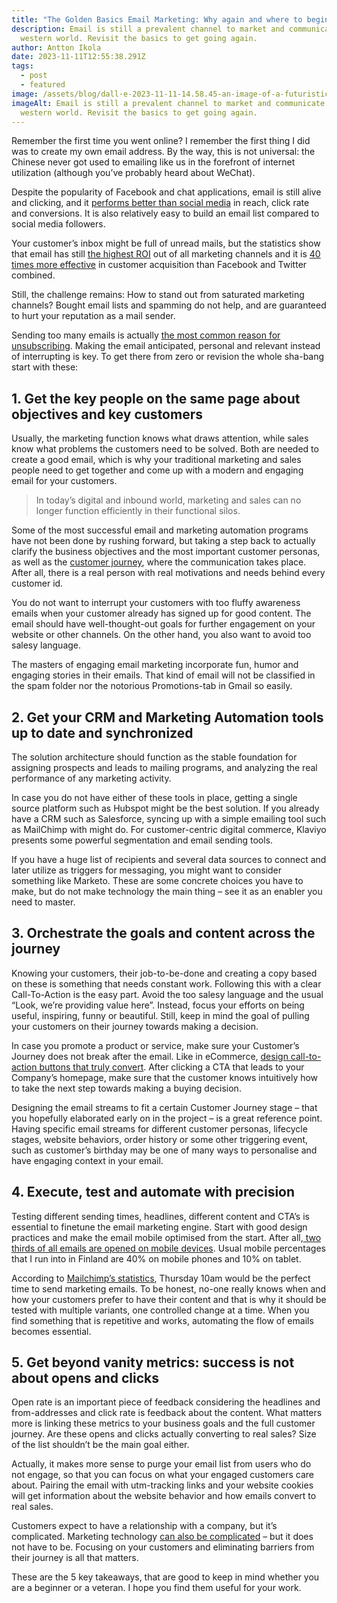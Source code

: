 ```yaml
---
title: "The Golden Basics Email Marketing: Why again and where to begin"
description: Email is still a prevalent channel to market and communicate in the
  western world. Revisit the basics to get going again.
author: Antton Ikola
date: 2023-11-11T12:55:38.291Z
tags:
  - post
  - featured
image: /assets/blog/dall·e-2023-11-11-14.58.45-an-image-of-a-futuristic-mail-delivery-person-depicted-as-a-digital-avatar-immersed-in-the-matrix-style-digital-world.-the-avatar-is-styled-with-a-c.png
imageAlt: Email is still a prevalent channel to market and communicate in the
  western world. Revisit the basics to get going again.
---
```

Remember the first time you went online? I remember the first thing I did was to create my own email address. By the way, this is not universal: the Chinese never got used to emailing like us in the forefront of internet utilization (although you’ve probably heard about WeChat). 

Despite the popularity of Facebook and chat applications, email is still alive and clicking, and it [performs better than social media](https://www.mailmunch.co/blog/email-marketing-vs-social-media/) in reach, click rate and conversions. It is also relatively easy to build an email list compared to social media followers.

Your customer’s inbox might be full of unread mails, but the statistics show that email has still [the highest ROI](https://www.mailmunch.co/blog/email-marketing-vs-social-media/) out of all marketing channels and it is [40 times more effective](http://www.mckinsey.com/business-functions/marketing-and-sales/our-insights/why-marketers-should-keep-sending-you-emails) in customer acquisition than Facebook and Twitter combined.

Still, the challenge remains: How to stand out from saturated marketing channels? Bought email lists and spamming do not help, and are guaranteed to hurt your reputation as a mail sender.

Sending too many emails is actually [the most common reason for unsubscribing](https://www.hubspot.com/marketing-statistics#email-marketing). Making the email anticipated, personal and relevant instead of interrupting is key. To get there from zero or revision the whole sha-bang start with these:

## 1. Get the key people on the same page about objectives and key customers

Usually, the marketing function knows what draws attention, while sales know what problems the customers need to be solved. Both are needed to create a good email, which is why your traditional marketing and sales people need to get together and come up with a modern and engaging email for your customers.

> In today’s digital and inbound world, marketing and sales can no longer function efficiently in their functional silos.

Some of the most successful email and marketing automation programs have not been done by rushing forward, but taking a step back to actually clarify the business objectives and the most important customer personas, as well as the [customer journey](https://www.columbiaroad.com/download-your-own-customer-journey-map-template), where the communication takes place. After all, there is a real person with real motivations and needs behind every customer id.

You do not want to interrupt your customers with too fluffy awareness emails when your customer already has signed up for good content. The email should have well-thought-out goals for further engagement on your website or other channels. On the other hand, you also want to avoid too salesy language.

The masters of engaging email marketing incorporate fun, humor and engaging stories in their emails. That kind of email will not be classified in the spam folder nor the notorious Promotions-tab in Gmail so easily.

## 2. Get your CRM and Marketing Automation tools up to date and synchronized

The solution architecture should function as the stable foundation for assigning prospects and leads to mailing programs, and analyzing the real performance of any marketing activity.

In case you do not have either of these tools in place, getting a single source platform such as Hubspot might be the best solution. If you already have a CRM such as Salesforce, syncing up with a simple emailing tool such as MailChimp with might do. For customer-centric digital commerce, Klaviyo presents some powerful segmentation and email sending tools.

If you have a huge list of recipients and several data sources to connect and later utilize as triggers for messaging, you might want to consider something like Marketo. These are some concrete choices you have to make, but do not make technology the main thing – see it as an enabler you need to master.

## 3. Orchestrate the goals and content across the journey

Knowing your customers, their job-to-be-done and creating a copy based on these is something that needs constant work. Following this with a clear Call-To-Action is the easy part. Avoid the too salesy language and the usual “Look, we’re providing value here”. Instead, focus your efforts on being useful, inspiring, funny or beautiful. Still, keep in mind the goal of pulling your customers on their journey towards making a decision.

In case you promote a product or service, make sure your Customer’s Journey does not break after the email. Like in eCommerce, [design call-to-action buttons that truly convert](https://www.invisionapp.com/blog/ecommerce-ctas-that-convert/). After clicking a CTA that leads to your Company’s homepage, make sure that the customer knows intuitively how to take the next step towards making a buying decision.

Designing the email streams to fit a certain Customer Journey stage – that you hopefully elaborated early on in the project – is a great reference point. Having specific email streams for different customer personas, lifecycle stages, website behaviors, order history or some other triggering event, such as customer’s birthday may be one of many ways to personalise and have engaging context in your email.

## 4. Execute, test and automate with precision

Testing different sending times, headlines, different content and CTA’s is essential to finetune the email marketing engine. Start with good design practices and make the email mobile optimised from the start. After all,[ two thirds of all emails are opened on mobile devices](https://www.hubspot.com/marketing-statistics#email-marketing). Usual mobile percentages that I run into in Finland are 40% on mobile phones and 10% on tablet.

According to [Mailchimp’s statistics](https://blog.mailchimp.com/insights-from-mailchimps-send-time-optimization-system/), Thursday 10am would be the perfect time to send marketing emails. To be honest, no-one really knows when and how your customers prefer to have their content and that is why it should be tested with multiple variants, one controlled change at a time. When you find something that is repetitive and works, automating the flow of emails becomes essential.

## 5. Get beyond vanity metrics: success is not about opens and clicks

Open rate is an important piece of feedback considering the headlines and from-addresses and click rate is feedback about the content. What matters more is linking these metrics to your business goals and the full customer journey. Are these opens and clicks actually converting to real sales? Size of the list shouldn’t be the main goal either.

Actually, it makes more sense to purge your email list from users who do not engage, so that you can focus on what your engaged customers care about. Pairing the email with utm-tracking links and your website cookies will get information about the website behavior and how emails convert to real sales.

Customers expect to have a relationship with a company, but it’s complicated. Marketing technology [can also be complicated](http://chiefmartec.com/2017/05/marketing-techniology-landscape-supergraphic-2017/) – but it does not have to be. Focusing on your customers and eliminating barriers from their journey is all that matters.

These are the 5 key takeaways, that are good to keep in mind whether you are a beginner or a veteran. I hope you find them useful for your work.